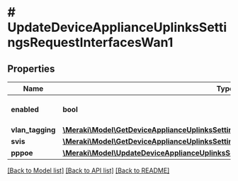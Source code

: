 # # UpdateDeviceApplianceUplinksSettingsRequestInterfacesWan1

## Properties

Name | Type | Description | Notes
------------ | ------------- | ------------- | -------------
**enabled** | **bool** | Enable or disable the interface. | [optional]
**vlan_tagging** | [**\Meraki\Model\GetDeviceApplianceUplinksSettings200ResponseInterfacesWan1VlanTagging**](GetDeviceApplianceUplinksSettings200ResponseInterfacesWan1VlanTagging.md) |  | [optional]
**svis** | [**\Meraki\Model\GetDeviceApplianceUplinksSettings200ResponseInterfacesWan1Svis**](GetDeviceApplianceUplinksSettings200ResponseInterfacesWan1Svis.md) |  | [optional]
**pppoe** | [**\Meraki\Model\UpdateDeviceApplianceUplinksSettingsRequestInterfacesWan1Pppoe**](UpdateDeviceApplianceUplinksSettingsRequestInterfacesWan1Pppoe.md) |  | [optional]

[[Back to Model list]](../../README.md#models) [[Back to API list]](../../README.md#endpoints) [[Back to README]](../../README.md)
